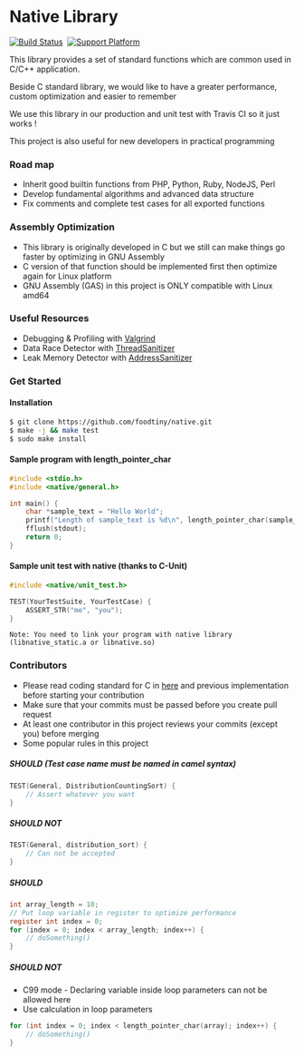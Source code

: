 # Native Library

[![Build Status](https://travis-ci.com/foodtiny/native.svg?token=p64HTBqDyw43Lh5iDLxP&branch=master)](https://travis-ci.com/foodtiny/native)
&nbsp;[![Support Platform](https://img.shields.io/badge/platform-linux%20%7C%20osx-blue.svg)]()

This library provides a set of standard functions which are common used in C/C++ application.

Beside C standard library, we would like to have a greater performance, custom optimization and easier to remember

We use this library in our production and unit test with Travis CI so it just works !

This project is also useful for new developers in practical programming

### Road map
- Inherit good builtin functions from PHP, Python, Ruby, NodeJS, Perl
- Develop fundamental algorithms and advanced data structure
- Fix comments and complete test cases for all exported functions

### Assembly Optimization
- This library is originally developed in C but we still can make things go faster by optimizing in GNU Assembly
- C version of that function should be implemented first then optimize again for Linux platform
- GNU Assembly (GAS) in this project is ONLY compatible with Linux amd64

### Useful Resources
- Debugging & Profiling with [Valgrind](http://valgrind.org/)
- Data Race Detector with [ThreadSanitizer](https://clang.llvm.org/docs/ThreadSanitizer.html)
- Leak Memory Detector with [AddressSanitizer](https://github.com/google/sanitizers/wiki/AddressSanitizer)

### Get Started

#### Installation
```bash
$ git clone https://github.com/foodtiny/native.git
$ make -j && make test
$ sudo make install
```

#### Sample program with length_pointer_char
```c
#include <stdio.h>
#include <native/general.h>

int main() {
    char *sample_text = "Hello World";
    printf("Length of sample_text is %d\n", length_pointer_char(sample_text));
    fflush(stdout);
    return 0;
}
```

#### Sample unit test with native (thanks to C-Unit)
```c
#include <native/unit_test.h>

TEST(YourTestSuite, YourTestCase) {
    ASSERT_STR("me", "you");
}
```
```
Note: You need to link your program with native library (libnative_static.a or libnative.so)
```
### Contributors
- Please read coding standard for C in [here](https://www.gnu.org/prep/standards/html_node/Writing-C.html) and previous implementation before starting your contribution
- Make sure that your commits must be passed before you create pull request
- At least one contributor in this project reviews your commits (except you) before merging
- Some popular rules in this project

##### SHOULD (Test case name must be named in camel syntax)
```c
TEST(General, DistributionCountingSort) {
    // Assert whatever you want
}
```

##### SHOULD NOT
```c
TEST(General, distribution_sort) {
    // Can not be accepted
}
```

##### SHOULD
```c
int array_length = 10;
// Put loop variable in register to optimize performance
register int index = 0;
for (index = 0; index < array_length; index++) {
    // doSomething()
}
```

##### SHOULD NOT
- C99 mode - Declaring variable inside loop parameters can not be allowed here
- Use calculation in loop parameters
```c
for (int index = 0; index < length_pointer_char(array); index++) {
    // doSomething()
}
```
